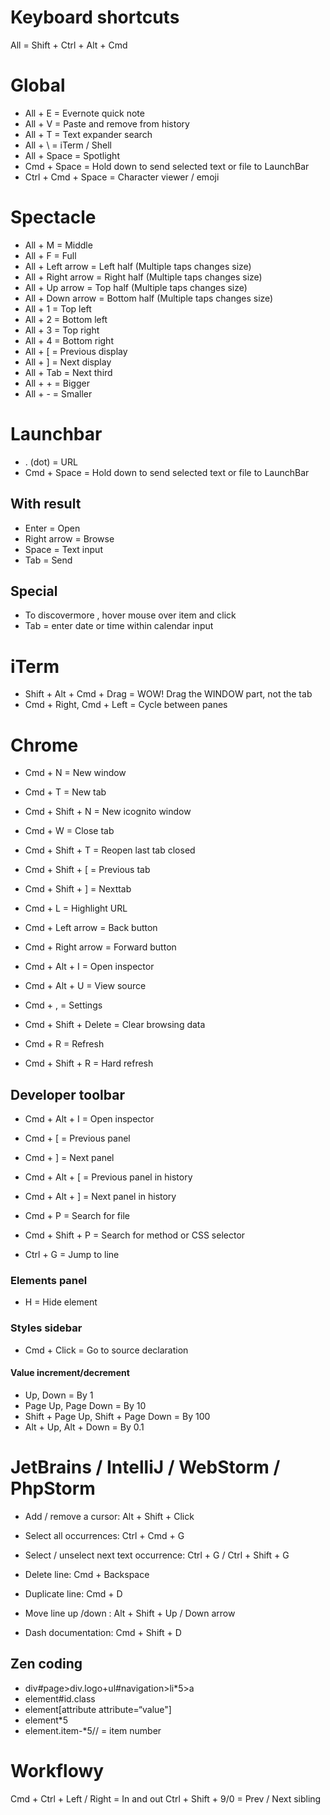 Keyboard shortcuts
==================

All = Shift + Ctrl + Alt + Cmd



Global
======

- All + E = Evernote quick note
- All + V = Paste and remove from history
- All + T = Text expander search
- All + \ = iTerm / Shell
- All + Space = Spotlight
- Cmd + Space = Hold down to send selected text or file to LaunchBar
- Ctrl + Cmd + Space = Character viewer / emoji



Spectacle
==========

- All + M = Middle
- All + F = Full
- All + Left arrow = Left half (Multiple taps changes size)
- All + Right arrow = Right half (Multiple taps changes size)
- All + Up arrow = Top half (Multiple taps changes size)
- All + Down arrow = Bottom half (Multiple taps changes size)
- All + 1 = Top left
- All + 2 = Bottom left
- All + 3 = Top right
- All + 4 = Bottom right
- All + [ = Previous display
- All + ] = Next display
- All + Tab = Next third
- All + + = Bigger
- All + - = Smaller



Launchbar
=========

- . (dot) = URL
- Cmd + Space = Hold down to send selected text or file to LaunchBar

With result
-----------

- Enter = Open
- Right arrow = Browse
- Space = Text input
- Tab = Send


Special
-------

- To discovermore , hover mouse over item and click
- Tab = enter date or time within calendar input



iTerm
=====

- Shift + Alt + Cmd + Drag = WOW! Drag the WINDOW part, not the tab
- Cmd + Right, Cmd + Left = Cycle between panes



Chrome
======

- Cmd + N = New window
- Cmd + T = New tab
- Cmd + Shift + N = New icognito window

- Cmd + W = Close tab
- Cmd + Shift + T = Reopen last tab closed

- Cmd + Shift + [ = Previous tab
- Cmd + Shift + ] = Nexttab

- Cmd + L = Highlight URL

- Cmd + Left arrow = Back button
- Cmd + Right arrow = Forward button

- Cmd + Alt + I = Open inspector
- Cmd + Alt + U = View source
- Cmd + , = Settings
- Cmd + Shift + Delete = Clear browsing data

- Cmd + R = Refresh
- Cmd + Shift + R = Hard refresh

Developer toolbar
-----------------

- Cmd + Alt + I = Open inspector

- Cmd + [ = Previous panel
- Cmd + ] = Next panel

- Cmd + Alt + [ = Previous panel in history
- Cmd + Alt + ] = Next panel in history

- Cmd + P = Search for file
- Cmd + Shift + P = Search for method or CSS selector

- Ctrl + G = Jump to line

### Elements panel

- H = Hide element

### Styles sidebar

- Cmd + Click = Go to source declaration

#### Value increment/decrement

- Up, Down = By 1
- Page Up, Page Down = By 10
- Shift + Page Up, Shift + Page Down = By 100
- Alt + Up, Alt + Down = By 0.1



JetBrains / IntelliJ / WebStorm / PhpStorm
==========================================

- Add / remove a cursor: Alt + Shift + Click
- Select all occurrences: Ctrl + Cmd + G
- Select / unselect next text occurrence: Ctrl + G / Ctrl + Shift + G

- Delete line: Cmd + Backspace
- Duplicate line: Cmd + D
- Move line up /down : Alt + Shift + Up / Down arrow

- Dash documentation: Cmd + Shift + D

Zen coding
----------

- div#page>div.logo+ul#navigation>li*5>a
- element#id.class
- element[attribute attribute=“value"]
- element*5
- element.item-$*5 //$ = item number



Workflowy
=========

Cmd + Ctrl + Left / Right = In and out
Ctrl + Shift + 9/0 = Prev / Next sibling

